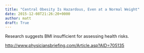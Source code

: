 ```yaml
---
title: "Central Obesity Is Hazardous, Even at a Normal Weight"
date: 2015-12-08T21:26:20+0000
author: matt
draft: True
---
```

Research suggests BMI insufficient for assessing health risks.

http://www.physiciansbriefing.com/Article.asp?AID=705135
